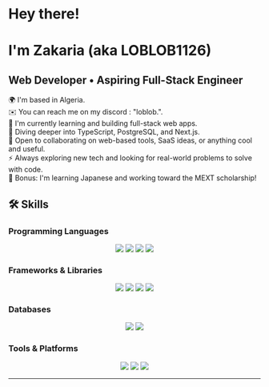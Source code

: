 # Hey there!  
I'm Zakaria (aka LOBLOB1126)  
============================================================================================================================

Web Developer • Aspiring Full-Stack Engineer  
-----------------

🌍  I'm based in Algeria.  
✉️  You can reach me on my discord : "loblob.".  
🚀  I'm currently learning and building full-stack web apps.  
🧠  Diving deeper into TypeScript, PostgreSQL, and Next.js.  
🤝  Open to collaborating on web-based tools, SaaS ideas, or anything cool and useful.  
⚡  Always exploring new tech and looking for real-world problems to solve with code.  
🎌  Bonus: I'm learning Japanese and working toward the MEXT scholarship!  

<!-- Skills -->
## 🛠 Skills

### Programming Languages  
<p align="center"> 
  <img src="https://img.shields.io/badge/JavaScript-F7DF1E?style=flat&logo=javascript&logoColor=black"/> 
  <img src="https://img.shields.io/badge/TypeScript-3178C6?style=flat&logo=typescript&logoColor=white"/> 
  <img src="https://img.shields.io/badge/Python-3776AB?style=flat&logo=python&logoColor=white"/> 
  <img src="https://img.shields.io/badge/SQL-4479A1?style=flat&logo=mysql&logoColor=white"/>
</p>

### Frameworks & Libraries  
<p align="center"> 
  <img src="https://img.shields.io/badge/Next.js-000000?style=flat&logo=nextdotjs&logoColor=white"/> 
  <img src="https://img.shields.io/badge/Angular-DD0031?style=flat&logo=angular&logoColor=white"/> 
  <img src="https://img.shields.io/badge/Tailwind_CSS-06B6D4?style=flat&logo=tailwindcss&logoColor=white"/> 
  <img src="https://img.shields.io/badge/Node.js-339933?style=flat&logo=nodedotjs&logoColor=white"/> 
</p>

### Databases  
<p align="center"> 
  <img src="https://img.shields.io/badge/PostgreSQL-336791?style=flat&logo=postgresql&logoColor=white"/> 
  <img src="https://img.shields.io/badge/Firebase-FFCA28?style=flat&logo=firebase&logoColor=black"/> 
</p>

### Tools & Platforms  
<p align="center"> 
  <img src="https://img.shields.io/badge/Git-F05032?style=flat&logo=git&logoColor=white"/> 
  <img src="https://img.shields.io/badge/Docker-2496ED?style=flat&logo=docker&logoColor=white"/> 
  <img src="https://img.shields.io/badge/Visual%20Studio%20Code-007ACC?style=flat&logo=visualstudiocode&logoColor=white"/> 
</p>

---
